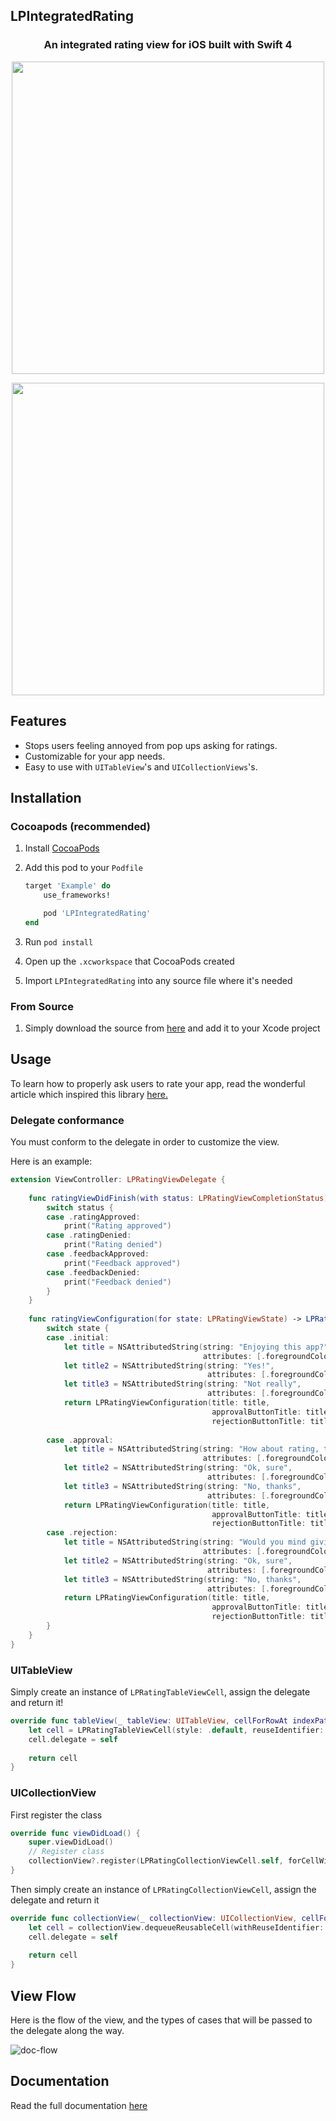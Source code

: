 ## LPIntegratedRating

<h3 align="center">An integrated rating view for iOS built with Swift 4</h3>

<p align="center">
<img src="https://raw.githubusercontent.com/luispadron/LPIntegratedRating/master/.github/Demo.png" width="500"/>  
</p>

<p align="center">
<img src="https://raw.githubusercontent.com/luispadron/LPIntegratedRating/master/.github/ViewFlow.png" width="500"/>  
</p>

## Features

- Stops users feeling annoyed from pop ups asking for ratings.
- Customizable for your app needs.
- Easy to use with `UITableView`'s and `UICollectionViews`'s.

## Installation

### Cocoapods (recommended)

1. Install [CocoaPods](https://cocoapods.org)
2. Add this pod to your `Podfile`

	```ruby
	target 'Example' do
		use_frameworks!

		pod 'LPIntegratedRating'
	end
	```
3. Run `pod install`
4. Open up the `.xcworkspace` that CocoaPods created
5. Import `LPIntegratedRating` into any source file where it's needed

### From Source

1. Simply download the source from [here](https://github.com/luispadron/LPIntegratedRating/tree/master/LPIntegratedRating) and add it to your Xcode project

## Usage

To learn how to properly ask users to rate your app, read the wonderful article which inspired this library [here.](https://medium.com/circa/the-right-way-to-ask-users-to-review-your-app-9a32fd604fca)

### Delegate conformance

You must conform to the delegate in order to customize the view.

Here is an example:

```swift
extension ViewController: LPRatingViewDelegate {
    
    func ratingViewDidFinish(with status: LPRatingViewCompletionStatus) {
        switch status {
        case .ratingApproved:
            print("Rating approved")
        case .ratingDenied:
            print("Rating denied")
        case .feedbackApproved:
            print("Feedback approved")
        case .feedbackDenied:
            print("Feedback denied")
        }
    }
    
    func ratingViewConfiguration(for state: LPRatingViewState) -> LPRatingViewConfiguration? {
        switch state {
        case .initial:
            let title = NSAttributedString(string: "Enjoying this app?",
                                           attributes: [.foregroundColor: UIColor.white])
            let title2 = NSAttributedString(string: "Yes!",
                                            attributes: [.foregroundColor: UIColor(red: 0.376, green: 0.788, blue: 0.773, alpha: 1.00)])
            let title3 = NSAttributedString(string: "Not really",
                                            attributes: [.foregroundColor: UIColor.white])
            return LPRatingViewConfiguration(title: title,
                                             approvalButtonTitle: title2,
                                             rejectionButtonTitle: title3)
            
        case .approval:
            let title = NSAttributedString(string: "How about rating, then?",
                                           attributes: [.foregroundColor: UIColor.white])
            let title2 = NSAttributedString(string: "Ok, sure",
                                            attributes: [.foregroundColor: UIColor(red: 0.376, green: 0.788, blue: 0.773, alpha: 1.00)])
            let title3 = NSAttributedString(string: "No, thanks",
                                            attributes: [.foregroundColor: UIColor.white])
            return LPRatingViewConfiguration(title: title,
                                             approvalButtonTitle: title2,
                                             rejectionButtonTitle: title3)
        case .rejection:
            let title = NSAttributedString(string: "Would you mind giving us some feedback",
                                           attributes: [.foregroundColor: UIColor.white])
            let title2 = NSAttributedString(string: "Ok, sure",
                                            attributes: [.foregroundColor: UIColor(red: 0.376, green: 0.788, blue: 0.773, alpha: 1.00)])
            let title3 = NSAttributedString(string: "No, thanks",
                                            attributes: [.foregroundColor: UIColor.white])
            return LPRatingViewConfiguration(title: title,
                                             approvalButtonTitle: title2,
                                             rejectionButtonTitle: title3)
        }
    }
}

```



### UITableView

Simply create an instance of `LPRatingTableViewCell`, assign the delegate and return it!

```swift
override func tableView(_ tableView: UITableView, cellForRowAt indexPath: IndexPath) -> UITableViewCell {
	let cell = LPRatingTableViewCell(style: .default, reuseIdentifier: nil)
	cell.delegate = self
        
	return cell
}
```

### UICollectionView

First register the class

```swift
override func viewDidLoad() {
    super.viewDidLoad()
    // Register class
    collectionView?.register(LPRatingCollectionViewCell.self, forCellWithReuseIdentifier: "testCell")
}
```
Then simply create an instance of `LPRatingCollectionViewCell`, assign the delegate and return it

```swift
override func collectionView(_ collectionView: UICollectionView, cellForItemAt indexPath: IndexPath) -> UICollectionViewCell {
    let cell = collectionView.dequeueReusableCell(withReuseIdentifier: "testCell", for: indexPath) as! LPRatingCollectionViewCell
    cell.delegate = self
    
    return cell
}
```

## View Flow

Here is the flow of the view, and the types of cases that will be passed to the delegate along the way.

![doc-flow](https://raw.githubusercontent.com/luispadron/LPIntegratedRating/master/.github/DocumentationFlow.png)

## Documentation

Read the full documentation [here](https://htmlpreview.github.io/?https://raw.githubusercontent.com/luispadron/LPIntegratedRating/master/docs/index.html)



